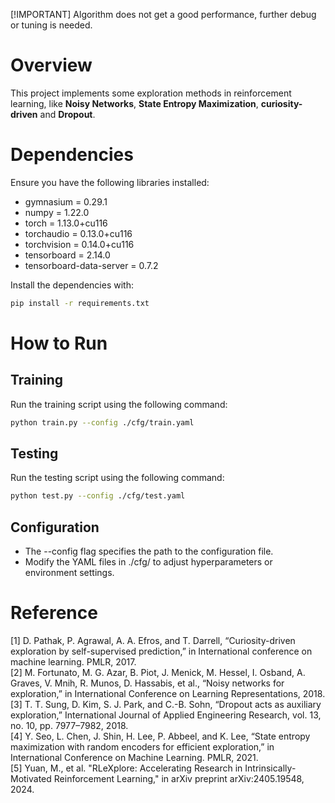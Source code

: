 [!IMPORTANT]
Algorithm does not get a good performance, further debug or tuning is needed.

# Overview
This project implements some exploration methods in reinforcement learning, like **Noisy Networks**, **State Entropy Maximization**, **curiosity-driven** and **Dropout**.

# Dependencies
Ensure you have the following libraries installed:
- gymnasium = 0.29.1
- numpy = 1.22.0
- torch = 1.13.0+cu116
- torchaudio = 0.13.0+cu116
- torchvision = 0.14.0+cu116
- tensorboard = 2.14.0
- tensorboard-data-server = 0.7.2


Install the dependencies with:
```bash
pip install -r requirements.txt
```


# How to Run
## Training
Run the training script using the following command:
```bash
python train.py --config ./cfg/train.yaml
```
## Testing
Run the testing script using the following command:
```bash
python test.py --config ./cfg/test.yaml
```
## Configuration
- The --config flag specifies the path to the configuration file.
- Modify the YAML files in ./cfg/ to adjust hyperparameters or environment settings.

# Reference
[1] D. Pathak, P. Agrawal, A. A. Efros, and T. Darrell, “Curiosity-driven exploration by self-supervised prediction,” in International conference on machine learning. PMLR, 2017. \
[2] M. Fortunato, M. G. Azar, B. Piot, J. Menick, M. Hessel, I. Osband, A. Graves, V. Mnih, R. Munos, D. Hassabis, et al., “Noisy networks for exploration,” in International Conference on Learning Representations, 2018.\
[3] T. T. Sung, D. Kim, S. J. Park, and C.-B. Sohn, “Dropout acts as auxiliary exploration,” International Journal of Applied Engineering Research, vol. 13, no. 10, pp. 7977–7982, 2018.\
[4] Y. Seo, L. Chen, J. Shin, H. Lee, P. Abbeel, and K. Lee, “State entropy maximization with random encoders for efficient exploration,” in International Conference on Machine Learning. PMLR, 2021.\
[5] Yuan, M., et al. "RLeXplore: Accelerating Research in Intrinsically-Motivated Reinforcement Learning," in arXiv preprint arXiv:2405.19548, 2024.
